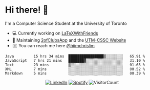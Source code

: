 # Hi there! 👋
I'm a Computer Science Student at the University of Toronto

- 💻 Currently working on [LaTeXWithFriends](https://github.com/LaTeXWithFriends)
- 🔨 Maintaining [2ofClubsApp](https://github.com/2ofClubsApp) and the [UTM-CSSC Website](https://github.com/UTM-CSSC)
- ✉️ You can reach me here [@hiimchrislim](mailto:hello@hiimchrislim.co)

<!--START_SECTION:waka-->
```text
Java         15 hrs 34 mins  ████████████████▒░░░░░░░░   65.91 % 
JavaScript   7 hrs 21 mins   ███████▓░░░░░░░░░░░░░░░░░   31.10 % 
Text         23 mins         ▒░░░░░░░░░░░░░░░░░░░░░░░░   01.65 % 
XML          7 mins          ░░░░░░░░░░░░░░░░░░░░░░░░░   00.52 % 
Markdown     5 mins          ░░░░░░░░░░░░░░░░░░░░░░░░░   00.39 % 
```
<!--END_SECTION:waka-->

<div align="center">
<a href="https://www.linkedin.com/in/hiimchrislim" target="_blank"><img src="https://img.shields.io/badge/LinkedIn-%230077B5.svg?&style=flat-square&logo=linkedin&logoColor=white" alt="LinkedIn"></a>
<a href="https://open.spotify.com/user/hiimchrislim" target="_blank"><img src="https://img.shields.io/badge/Spotify-%231ED760.svg?&style=flat-square&logo=spotify&logoColor=white" alt="Spotify"></a>
<img src="https://visitor-badge.glitch.me/badge?page_id=hiimchrislim.visitor-badge" alt="VisitorCount">
</div>
